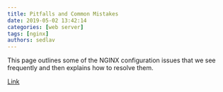 ```yaml
---
title: Pitfalls and Common Mistakes 
date: 2019-05-02 13:42:14
categories: [web server]
tags: [nginx]
authors: sedlav
---
```


This page outlines some of the NGINX configuration issues that we see frequently and then explains how to resolve them.

[Link](https://www.nginx.com/resources/wiki/start/topics/tutorials/config_pitfalls/)
